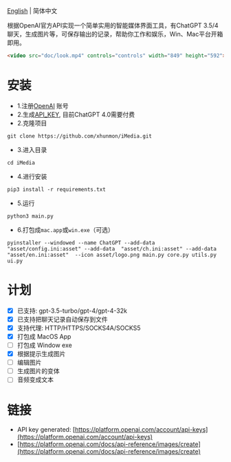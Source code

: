 [English](README.md) | 简体中文

根据OpenAI官方API实现一个简单实用的智能媒体界面工具，有ChatGPT 3.5/4聊天，生成图片等，可保存输出的记录，帮助你工作和娱乐，Win、Mac平台开箱即用。

```HTML
<video src="doc/look.mp4" controls="controls" width="849" height="592"></video>
```


# 安装
- 1.注册[OpenAI](https://openai.com/) 账号
- 2.生成[API_KEY](https://platform.openai.com/account/api-keys), 目前ChatGPT 4.0需要付费
- 2.克隆项目
```
git clone https://github.com/xhunmon/iMedia.git
```
- 3.进入目录
```shell
cd iMedia
```
- 4.进行安装
```shell
pip3 install -r requirements.txt
```
- 5.运行
```shell
python3 main.py
```

- 6.打包成`mac.app`或`win.exe`（可选）
```shell script
pyinstaller --windowed --name ChatGPT --add-data "asset/config.ini:asset" --add-data  "asset/ch.ini:asset" --add-data "asset/en.ini:asset"  --icon asset/logo.png main.py core.py utils.py ui.py
```


# 计划
- [x] 已支持: gpt-3.5-turbo/gpt-4/gpt-4-32k
- [x] 已支持把聊天记录自动保存到文件
- [x] 支持代理: HTTP/HTTPS/SOCKS4A/SOCKS5
- [x] 打包成 MacOS App
- [ ] 打包成 Window exe
- [x] 根据提示生成图片
- [ ] 编辑图片
- [ ] 生成图片的变体
- [ ] 音频变成文本

# 链接
- API key generated: [https://platform.openai.com/account/api-keys](https://platform.openai.com/account/api-keys)
- [https://platform.openai.com/docs/api-reference/images/create](https://platform.openai.com/docs/api-reference/images/create)
